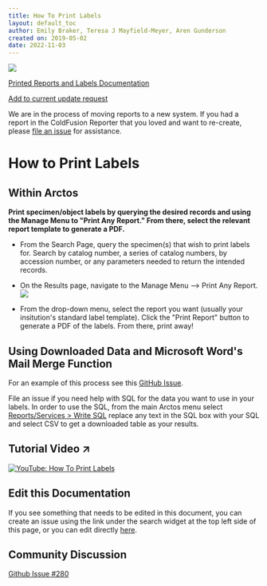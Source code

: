 ```yaml
---
title: How To Print Labels
layout: default_toc
author: Emily Braker, Teresa J Mayfield-Meyer, Aren Gunderson
created on: 2019-05-02
date: 2022-11-03
---
```


![](https://raw.githubusercontent.com/ArctosDB/documentation-wiki/gh-pages/tutorial_images/Bear%20Work%20in%20Progress.JPG)

[Printed Reports and Labels Documentation](https://handbook.arctosdb.org/documentation/reports.html)

[Add to current update request](https://github.com/ArctosDB/documentation-wiki/issues/280)

We are in the process of moving reports to a new system. If you had a report in the ColdFusion Reporter that you loved and want to re-create, please [file an issue](https://github.com/ArctosDB/arctos/issues/new?assignees=lkvoong&labels=function-Reports&template=report-template-request.md&title=New+Arctos+Report+Template+Request) for assistance.

# How to Print Labels

## Within Arctos

**Print specimen/object labels by querying the desired records and using the Manage Menu to "Print Any Report." From there, select the relevant report template to generate a PDF.**

* From the Search Page, query the specimen(s) that wish to print labels for. Search by catalog number, a series of catalog numbers, by accession number, or any parameters needed to return the intended records.

* On the Results page, navigate to the Manage Menu --> Print Any Report. 
![](https://raw.githubusercontent.com/ArctosDB/documentation-wiki/gh-pages/images/uploads/print_any_report.JPG)
* From the drop-down menu, select the report you want (usually your insitution's standard label template). Click the "Print Report" button to generate a PDF of the labels. From there, print away!

## Using Downloaded Data and Microsoft Word's Mail Merge Function

For an example of this process see this [GitHub Issue](https://github.com/ArctosDB/arctos/issues/5251).

File an issue if you need help with SQL for the data you want to use in your labels. In order to use the SQL, from the main Arctos menu select [Reports/Services > Write SQL](https://arctos.database.museum/tools/userSQL.cfm) replace any text in the SQL box with your SQL and select CSV to get a downloaded table as your results.

## Tutorial Video ↗️

[![YouTube: How To Print Labels](https://raw.githubusercontent.com/ArctosDB/documentation-wiki/gh-pages/tutorial_images/How_to_Print_Labels_in_Arctos_thumb.jpg)](https://www.youtube.com/watch?v=BlOi5XwJHas)

## Edit this Documentation

If you see something that needs to be edited in this document, you can create an issue using the link under the search widget at the top left side of this page, or you can edit directly <a href="https://github.com/ArctosDB/documentation-wiki/edit/gh-pages/_how_to/How-To-Print-Labels.markdown" target="_blank">here</a>.

## Community Discussion

[Github Issue #280](https://github.com/ArctosDB/documentation-wiki/issues/280)
